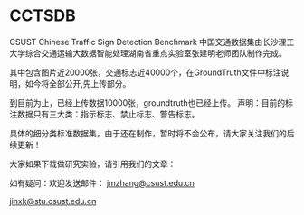 # CCTSDB
CSUST Chinese Traffic Sign Detection Benchmark
中国交通数据集由长沙理工大学综合交通运输大数据智能处理湖南省重点实验室张建明老师团队制作完成。


其中包含图片近20000张，交通标志近40000个，在GroundTruth文件中标注说明，如今将全部公开,先上传部分。

到目前为止，已经上传数据10000张，groundtruth也已经上传。
声明：目前的标注数据只有三大类：指示标志、禁止标志、警告标志。

具体的细分类标准数据集，由于还在制作，暂时将不会公布，请大家关注我们的后续更新！

大家如果下载做研究实验，请引用我们的文章：

如有疑问：欢迎发送邮件：
jmzhang@csust.edu.cn

jinxk@stu.csust.edu.cn
